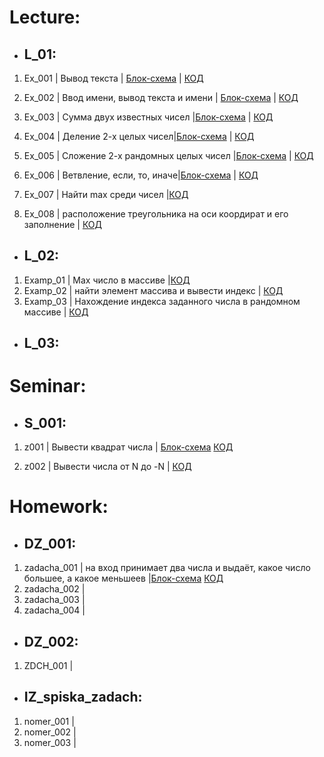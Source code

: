 # Lecture:
- ## **L_01:**

1. Ex_001 | Вывод текста | [Блок-схема](Lecture/L_01/Ex_001/diagram.drawio.png) | [КОД](Lecture/L_01/Ex_001/Program.cs)

2. Ex_002 | Ввод имени, вывод текста и имени | [Блок-схема](Lecture/L_01/Ex_002/diagram.drawio.png) | [КОД](Lecture/L_01/Ex_002/Program.cs)

3. Ex_003 | Сумма двух известных чисел |[Блок-схема](Lecture/L_01/Ex_003/diagram.drawio.png) | [КОД](Lecture/L_01/Ex_003/Program.cs)


4. Ex_004 | Деление 2-х целых чисел|[Блок-схема](Lecture/L_01/Ex_004/diagram.drawio.png) | [КОД](Lecture/L_01/Ex_004/Program.cs)


5. Ex_005 | Сложение 2-х рандомных целых чисел |[Блок-схема](Lecture/L_01/Ex_005/diagram.drawio.png) | [КОД](Lecture/L_01/Ex_005/Program.cs)

6.  Ex_006 | Ветвление, если, то, иначе|[Блок-схема](Lecture/L_01/Ex_006/diagram.drawio.png) | [КОД](Lecture/L_01/Ex_006/Program.cs)


7. Ex_007 | Найти max среди чисел |[КОД](Lecture/L_01/Ex_007/Program.cs)


8.  Ex_008 | расположение треугольника на оси коордират и его заполнение | [КОД](Lecture/L_01/Ex_008/Program.cs)

- ## **L_02:**
1. Examp_01 | Max число в массиве |[КОД](Lecture/L_02/Examp_01/Program.cs)
2. Examp_02 | найти элемент массива и вывести индекс | [КОД](Lecture/L_02/Examp_02/Program.cs)
3. Examp_03 | Нахождение индекса заданного числа в рандомном массиве | [КОД](Lecture/L_02/Examp_03/Program.cs)

- ## **L_03:**

# Seminar:

- ## **S_001:**

1. z001 | Вывести квадрат числа | [Блок-схема](Seminar/S_001/z001/diagram.drawio.png) [КОД](Seminar/S_001/z001/Program.cs)

2. z002 | Вывести числа от N до -N | [КОД](Seminar/S_001/z002/Program.cs)

# Homework:

- ## **DZ_001:**
1. zadacha_001 | на вход принимает два числа и выдаёт, какое число большее, а какое меньшеев |[Блок-схема](Homework/DZ_001/zadacha_001/diagram.drawio.png) [КОД](Homework/DZ_001/zadacha_001/Program.cs)
2. zadacha_002 |
3. zadacha_003 |
4. zadacha_004 |

- ## **DZ_002:**
1. ZDCH_001 |
- ## **IZ_spiska_zadach:**
1. nomer_001 |
2. nomer_002 |
3. nomer_003 |